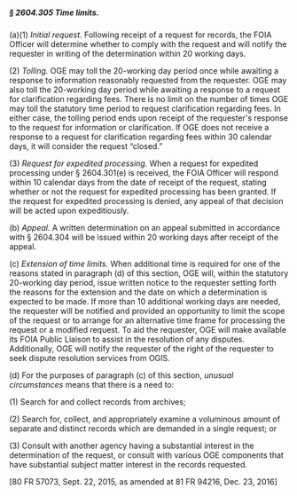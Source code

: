 ##### § 2604.305 Time limits. #####

(a)(1) *Initial request.* Following receipt of a request for records, the FOIA Officer will determine whether to comply with the request and will notify the requester in writing of the determination within 20 working days.

(2) *Tolling.* OGE may toll the 20-working day period once while awaiting a response to information reasonably requested from the requester. OGE may also toll the 20-working day period while awaiting a response to a request for clarification regarding fees. There is no limit on the number of times OGE may toll the statutory time period to request clarification regarding fees. In either case, the tolling period ends upon receipt of the requester's response to the request for information or clarification. If OGE does not receive a response to a request for clarification regarding fees within 30 calendar days, it will consider the request “closed.”

(3) *Request for expedited processing.* When a request for expedited processing under § 2604.301(e) is received, the FOIA Officer will respond within 10 calendar days from the date of receipt of the request, stating whether or not the request for expedited processing has been granted. If the request for expedited processing is denied, any appeal of that decision will be acted upon expeditiously.

(b) *Appeal.* A written determination on an appeal submitted in accordance with § 2604.304 will be issued within 20 working days after receipt of the appeal.

(c) *Extension of time limits.* When additional time is required for one of the reasons stated in paragraph (d) of this section, OGE will, within the statutory 20-working day period, issue written notice to the requester setting forth the reasons for the extension and the date on which a determination is expected to be made. If more than 10 additional working days are needed, the requester will be notified and provided an opportunity to limit the scope of the request or to arrange for an alternative time frame for processing the request or a modified request. To aid the requester, OGE will make available its FOIA Public Liaison to assist in the resolution of any disputes. Additionally, OGE will notify the requester of the right of the requester to seek dispute resolution services from OGIS.

(d) For the purposes of paragraph (c) of this section, *unusual circumstances* means that there is a need to:

(1) Search for and collect records from archives;

(2) Search for, collect, and appropriately examine a voluminous amount of separate and distinct records which are demanded in a single request; or

(3) Consult with another agency having a substantial interest in the determination of the request, or consult with various OGE components that have substantial subject matter interest in the records requested.

[80 FR 57073, Sept. 22, 2015, as amended at 81 FR 94216, Dec. 23, 2016]